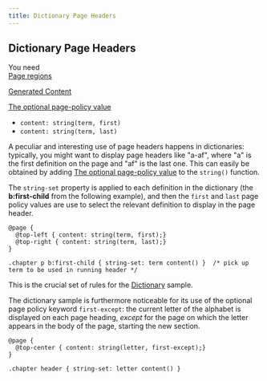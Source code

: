 ```yaml
---
title: Dictionary Page Headers
---
```


Dictionary Page Headers
-----------------------

You need  
[Page regions](paged.md#page-regions)

[Generated Content](gen-content.md#gen-content)

[The optional page-policy value](gen-content.md#gen-content-functions-pagepolicy)

-   `content: string(term, first)`
-   `content: string(term, last)`

A peculiar and interesting use of page headers happens in dictionaries: typically, you might want to display page headers like "a-af", where "a" is the first definition on the page and "af" is the last one. This can easily be obtained by adding [The optional page-policy value](gen-content.md#gen-content-functions-pagepolicy) to the `string()` function.

The `string-set` property is applied to each definition in the dictionary (the **b:first-child** from the following example), and then the `first` and `last` page policy values are use to select the relevant definition to display in the page header.


    @page {
      @top-left { content: string(term, first);}
      @top-right { content: string(term, last);}
    }

    .chapter p b:first-child { string-set: term content() }  /* pick up term to be used in running header */

This is the crucial set of rules for the [Dictionary](sample-docs#dictionary) sample.

The dictionary sample is furthermore noticeable for its use of the optional page policy keyword `first-except`: the current letter of the alphabet is displayed on each page heading, *except* for the page on which the letter appears in the body of the page, starting the new section.


    @page {
      @top-center { content: string(letter, first-except);}
    }

    .chapter header { string-set: letter content() }

